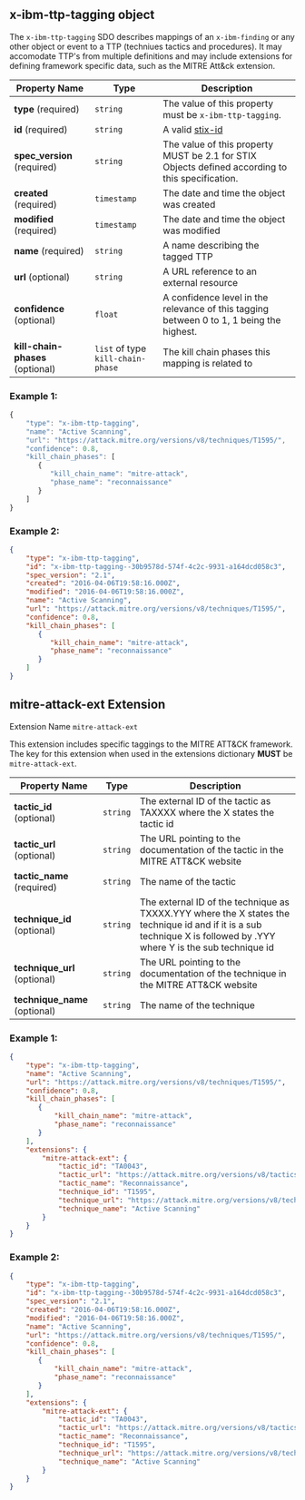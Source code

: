 ## x-ibm-ttp-tagging object
The `x-ibm-ttp-tagging` SDO describes mappings of an `x-ibm-finding` or any other object or event to a TTP (techniues tactics and procedures). It may accomodate TTP's from multiple definitions and may include extensions for defining framework specific data, such as the MITRE Att&ck extension.


| Property Name | Type | Description |
|---------------|------|-------------|
| **type** (required) | `string` | The value of this property must be `x-ibm-ttp-tagging`. |
| **id** (required) | `string` | A valid [stix-id](https://docs.oasis-open.org/cti/stix/v2.1/os/stix-v2.1-os.html#_64yvzeku5a5c) |
| **spec_version** (required) | `string` | The value of this property MUST be 2.1 for STIX Objects defined according to this specification. |
| **created** (required) | `timestamp` | The date and time the object was created |
| **modified** (required) | `timestamp` | The date and time the object was modified |
| **name** (required) | `string` | A name describing the tagged TTP |
| **url** (optional) | `string` | A URL reference to an external resource |
| **confidence** (optional) | `float` | A confidence level in the relevance of this tagging between 0 to 1, 1 being the highest. |
| **kill-chain-phases** (optional) | `list` of type `kill-chain-phase` | The kill chain phases this mapping is related to |

### Example 1:

```javascript
{
    "type": "x-ibm-ttp-tagging",
    "name": "Active Scanning",
    "url": "https://attack.mitre.org/versions/v8/techniques/T1595/",
    "confidence": 0.8,
    "kill_chain_phases": [
       {
          "kill_chain_name": "mitre-attack",
          "phase_name": "reconnaissance"
       }
    ]
}
```

### Example 2:

```json
{
    "type": "x-ibm-ttp-tagging",
    "id": "x-ibm-ttp-tagging--30b9578d-574f-4c2c-9931-a164dcd058c3",
    "spec_version": "2.1",
    "created": "2016-04-06T19:58:16.000Z",
    "modified": "2016-04-06T19:58:16.000Z",
    "name": "Active Scanning",
    "url": "https://attack.mitre.org/versions/v8/techniques/T1595/",
    "confidence": 0.8,
    "kill_chain_phases": [
       {
          "kill_chain_name": "mitre-attack",
          "phase_name": "reconnaissance"
       }
    ]
}
```

## mitre-attack-ext Extension

Extension Name `mitre-attack-ext`

This extension includes specific taggings to the MITRE ATT&CK framework.
The key for this extension when used in the extensions dictionary **MUST** be `mitre-attack-ext`.

| Property Name | Type | Description |
|---------------|------|-------------|
| **tactic_id** (optional) | `string` | The external ID of the tactic as TAXXXX where the X states the tactic id |
| **tactic_url** (optional) | `string` | The URL pointing to the documentation of the tactic in the MITRE ATT&CK website |
| **tactic_name** (required) | `string` | The name of the tactic |
| **technique_id** (optional) | `string` | The external ID of the technique as TXXXX.YYY where the X states the technique id and if it is a sub technique X is followed by .YYY where Y is the sub technique id |
| **technique_url** (optional) | `string` | The URL pointing to the documentation of the technique in the MITRE ATT&CK website |
| **technique_name** (optional) | `string` | The name of the technique |

### Example 1:

```json
{
    "type": "x-ibm-ttp-tagging",
    "name": "Active Scanning",
    "url": "https://attack.mitre.org/versions/v8/techniques/T1595/",
    "confidence": 0.8,
    "kill_chain_phases": [
       {
           "kill_chain_name": "mitre-attack",
           "phase_name": "reconnaissance"
       }
    ],
    "extensions": {
        "mitre-attack-ext": {
            "tactic_id": "TA0043",
            "tactic_url": "https://attack.mitre.org/versions/v8/tactics/TA0043/",
            "tactic_name": "Reconnaissance",
            "technique_id": "T1595",
            "technique_url": "https://attack.mitre.org/versions/v8/techniques/T1595/",
            "technique_name": "Active Scanning"
        }
    }
}

```



### Example 2:

```json
{
    "type": "x-ibm-ttp-tagging",
    "id": "x-ibm-ttp-tagging--30b9578d-574f-4c2c-9931-a164dcd058c3",
    "spec_version": "2.1",
    "created": "2016-04-06T19:58:16.000Z",
    "modified": "2016-04-06T19:58:16.000Z",
    "name": "Active Scanning",
    "url": "https://attack.mitre.org/versions/v8/techniques/T1595/",
    "confidence": 0.8,
    "kill_chain_phases": [
       {
           "kill_chain_name": "mitre-attack",
           "phase_name": "reconnaissance"
       }
    ],
    "extensions": {
        "mitre-attack-ext": {
            "tactic_id": "TA0043",
            "tactic_url": "https://attack.mitre.org/versions/v8/tactics/TA0043/",
            "tactic_name": "Reconnaissance",
            "technique_id": "T1595",
            "technique_url": "https://attack.mitre.org/versions/v8/techniques/T1595/",
            "technique_name": "Active Scanning"
        }
    }
}
```